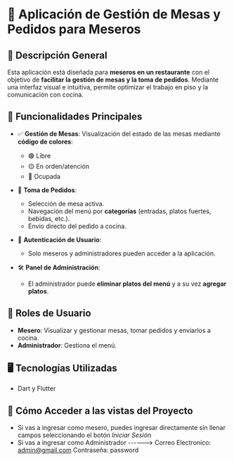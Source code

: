 # 📱 Aplicación de Gestión de Mesas y Pedidos para Meseros

## 📝 Descripción General

Esta aplicación está diseñada para **meseros en un restaurante** con el objetivo de **facilitar la gestión de mesas y la toma de pedidos**. Mediante una interfaz visual e intuitiva, permite optimizar el trabajo en piso y la comunicación con cocina.

## 🎯 Funcionalidades Principales

- ✅ **Gestión de Mesas**: Visualización del estado de las mesas mediante **código de colores**:
  - 🟢 Libre
  - 🟡 En orden/atención
  - 🔴 Ocupada

- 🧾 **Toma de Pedidos**:
  - Selección de mesa activa.
  - Navegación del menú por **categorías** (entradas, platos fuertes, bebidas, etc.).
  - Envío directo del pedido a cocina.

- 🔐 **Autenticación de Usuario**:
  - Solo meseros y administradores pueden acceder a la aplicación.

- 🛠️ **Panel de Administración**:
  - El administrador puede **eliminar platos del menú** y a su vez **agregar platos**.

## 👥 Roles de Usuario

- **Mesero**: Visualizar y gestionar mesas, tomar pedidos y enviarlos a cocina.
- **Administrador**: Gestiona el menú.

## 🖥️ Tecnologías Utilizadas  
* Dart y Flutter

## 🚀 Cómo Acceder a las vistas del Proyecto

* Si vas a ingresar como mesero, puedes ingresar directamente sin llenar campos seleccionando el botón *Iniciar Sesión*
* Si vas a ingresar como Administrador ------>
 Correo Electronico: admin@gmail.com 
 Contraseña: password 
      



